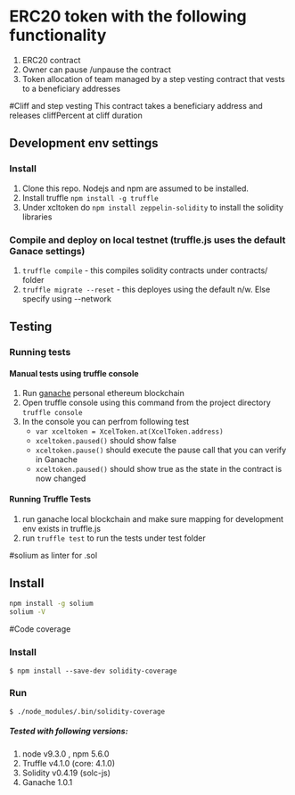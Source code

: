 # ERC20 token with the following functionality

1. ERC20 contract
2. Owner can pause /unpause the contract
3. Token allocation of team managed by a step vesting contract that vests to a beneficiary addresses

#Cliff and step vesting
This contract takes a beneficiary address and releases cliffPercent at cliff duration

## Development env settings
### Install
1. Clone this repo. Nodejs and npm are assumed to be installed.
2. Install truffle `npm install -g truffle`
2. Under xcltoken do `npm install zeppelin-solidity` to install the solidity libraries

### Compile and deploy on local testnet  (truffle.js uses the default Ganace settings)
1. `truffle compile`    - this compiles solidity contracts under contracts/ folder  
2. `truffle migrate --reset`    - this deployes using the default n/w. Else specify using --network <name>

## Testing

### Running tests

#### Manual tests using truffle console
1. Run [ganache](http://truffleframework.com/ganache/) personal ethereum blockchain
2. Open truffle console using this command from the project directory
     `truffle console`
3. In the console you can perfrom following test  
   - `var xceltoken = XcelToken.at(XcelToken.address)`
   - `xceltoken.paused()`  should show false
   - `xceltoken.pause()`   should execute the pause call that you can verify in Ganache
   - `xceltoken.paused()`  should show true as the state in the contract is now changed

#### Running Truffle Tests
1. run ganache local blockchain and make sure mapping for development env exists in truffle.js
2. run `truffle test` to run the tests under test folder

#solium as linter for .sol
## Install
```bash
npm install -g solium
solium -V
```
#Code coverage
### Install
```
$ npm install --save-dev solidity-coverage
```

### Run
```
$ ./node_modules/.bin/solidity-coverage
```

##### Tested with following versions:
1. node v9.3.0 , npm 5.6.0
2. Truffle v4.1.0 (core: 4.1.0)
3. Solidity v0.4.19 (solc-js)
4. Ganache 1.0.1
